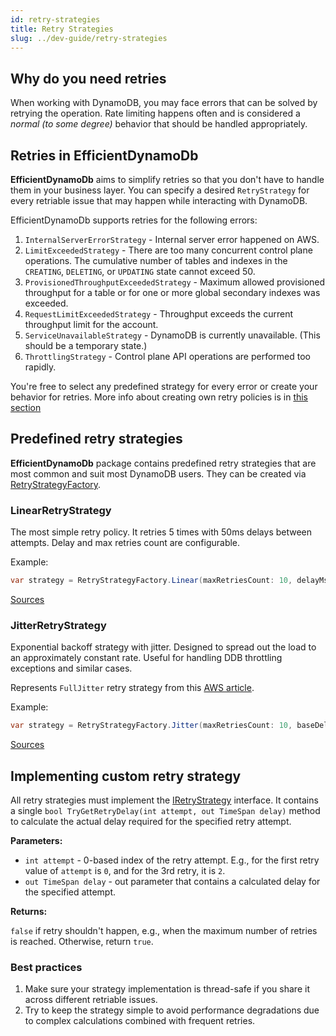 ```yaml
---
id: retry-strategies
title: Retry Strategies
slug: ../dev-guide/retry-strategies
---
```


## Why do you need retries

When working with DynamoDB, you may face errors that can be solved by retrying the operation.
Rate limiting happens often and is considered a _normal (to some degree)_ behavior that should be handled appropriately.

## Retries in EfficientDynamoDb

**EfficientDynamoDb** aims to simplify retries so that you don't have to handle them in your business layer.
You can specify a desired `RetryStrategy` for every retriable issue that may happen while interacting with DynamoDB.

EfficientDynamoDb supports retries for the following errors:

1. `InternalServerErrorStrategy` - Internal server error happened on AWS.
1. `LimitExceededStrategy` - There are too many concurrent control plane operations.
The cumulative number of tables and indexes in the `CREATING`, `DELETING`, or `UPDATING` state cannot exceed 50.
1. `ProvisionedThroughputExceededStrategy` - Maximum allowed provisioned throughput for a table or for one or more global secondary indexes was exceeded.
1. `RequestLimitExceededStrategy` - Throughput exceeds the current throughput limit for the account.
1. `ServiceUnavailableStrategy` - DynamoDB is currently unavailable. (This should be a temporary state.)
1. `ThrottlingStrategy` - Control plane API operations are performed too rapidly.

You're free to select any predefined strategy for every error or create your behavior for retries.
More info about creating own retry policies is in [this section](#implementing-custom-retry-strategy)

## Predefined retry strategies

**EfficientDynamoDb** package contains predefined retry strategies that are most common and suit most DynamoDB users. They can be created via [RetryStrategyFactory](https://github.com/AllocZero/EfficientDynamoDb/blob/main/src/EfficientDynamoDb/Configs/Retries/RetryStrategyFactory.cs).

### LinearRetryStrategy

The most simple retry policy. It retries 5 times with 50ms delays between attempts. Delay and max retries count are configurable.

Example:

```csharp
var strategy = RetryStrategyFactory.Linear(maxRetriesCount: 10, delayMs: 25);
```

[Sources](https://github.com/AllocZero/EfficientDynamoDb/blob/main/src/EfficientDynamoDb/Configs/Retries/LinearRetryStrategy.cs)

### JitterRetryStrategy

Exponential backoff strategy with jitter. Designed to spread out the load to an approximately constant rate. Useful for handling DDB throttling exceptions and similar cases.

Represents `FullJitter` retry strategy from this [AWS article](https://aws.amazon.com/blogs/architecture/exponential-backoff-and-jitter/).

Example:

```csharp
var strategy = RetryStrategyFactory.Jitter(maxRetriesCount: 10, baseDelayMs: 25, maxDelayMs: 400);
```

[Sources](https://github.com/AllocZero/EfficientDynamoDb/blob/main/src/EfficientDynamoDb/Configs/Retries/JitterRetryStrategy.cs)

## Implementing custom retry strategy

All retry strategies must implement the [IRetryStrategy](https://github.com/AllocZero/EfficientDynamoDb/blob/main/src/EfficientDynamoDb/Configs/Retries/IRetryStrategy.cs) interface.
It contains a single `bool TryGetRetryDelay(int attempt, out TimeSpan delay)` method to calculate the actual delay required for the specified retry attempt.

**Parameters:**

* `int attempt` - 0-based index of the retry attempt.
E.g., for the first retry value of `attempt` is `0`, and for the 3rd retry, it is `2`.
* `out TimeSpan delay` - out parameter that contains a calculated delay for the specified attempt.

**Returns:**

`false` if retry shouldn't happen, e.g., when the maximum number of retries is reached. Otherwise, return `true`.

### Best practices

1. Make sure your strategy implementation is thread-safe if you share it across different retriable issues.
1. Try to keep the strategy simple to avoid performance degradations due to complex calculations combined with frequent retries.
